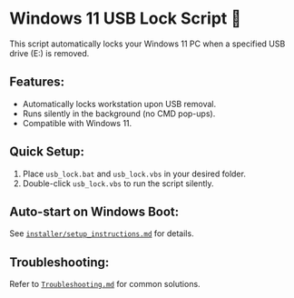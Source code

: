 # Windows 11 USB Lock Script 🚀

This script automatically locks your Windows 11 PC when a specified USB drive (E:) is removed.

## Features:
- Automatically locks workstation upon USB removal.
- Runs silently in the background (no CMD pop-ups).
- Compatible with Windows 11.

## Quick Setup:
1. Place `usb_lock.bat` and `usb_lock.vbs` in your desired folder.
2. Double-click `usb_lock.vbs` to run the script silently.

## Auto-start on Windows Boot:
See [`installer/setup_instructions.md`](../installer/setup_instructions.md) for details.

## Troubleshooting:
Refer to [`Troubleshooting.md`](Troubleshooting.md) for common solutions.
